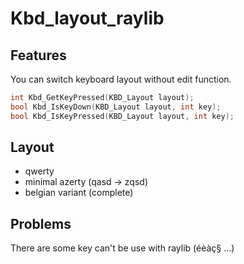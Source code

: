 # Kbd_layout_raylib
## Features
  You can switch keyboard layout without edit function.
  ```cpp
int Kbd_GetKeyPressed(KBD_Layout layout);
bool Kbd_IsKeyDown(KBD_Layout layout, int key);
bool Kbd_IsKeyPressed(KBD_Layout layout, int key);
  ```
## Layout
- qwerty
- minimal azerty (qasd -> zqsd)
- belgian variant (complete)

## Problems
There are some key can't be use with raylib (éèàç§ ...) 
